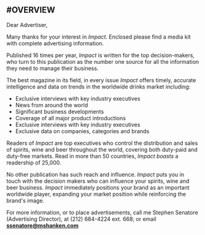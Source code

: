
#OVERVIEW
---

Dear Advertiser,

Many thanks for your interest in *Impact*. Enclosed please find a media kit with complete advertising information.

Published 16 times per year, *Impact* is written for the top decision-makers, who turn to this publication as the number one source for all the information they need to manage their business.

The best magazine in its field, in every issue *Impact* offers timely, accurate intelligence and data on trends in the worldwide drinks market including:

- Exclusive interviews with key industry executives
- News from around the world
- Significant business developments
- Coverage of all major product introductions
- Exclusive interviews with key industry executives
- Exclusive data on companies, categories and brands

Readers of *Impact* are top executives who control the distribution and sales of spirits, wine and beer throughout the world, covering both duty-paid and
duty-free markets. Read in more than 50 countries, *Impact boasts* a readership of 25,000.

No other publication has such reach and influence. *Impact* puts you in touch with the decision makers who can influence your spirits, wine and beer business. 
*Impact* immediately positions your brand as an important worldwide player, expanding your market position while reinforcing the brand's image.

For more information, or to place advertisements, call me Stephen Senatore (Advertising Director), at (212) 684-4224 ext. 668; or email 
<a href="mailto:ssenatore@mshanken.com">**ssenatore@mshanken.com**</a>
